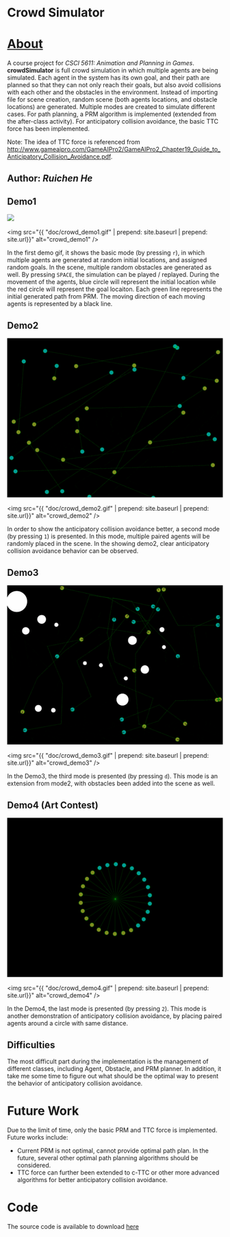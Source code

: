 # Crowd Simulator 
# [About](https://ruichenhe.github.io/crowdSimulator/)
A course project for *CSCI 5611: Animation and Planning in Games*. **crowdSimulator** is full crowd simulation in which multiple agents are being simulated. Each agent in the system has its own goal, and their path are planned so that they can not only reach their goals, but also avoid collisions with each other and the obstacles in the environment. Instead of importing file for scene creation, random scene (both agents locations, and obstacle locations) are generated. Multiple modes are created to simulate different cases. For path planning, a PRM algorithm is implemented (extended from the after-class activity). For anticipatory collision avoidance, the basic TTC force has been implemented.

Note: The idea of TTC force is referenced from http://www.gameaipro.com/GameAIPro2/GameAIPro2_Chapter19_Guide_to_Anticipatory_Collision_Avoidance.pdf.

## Author: *Ruichen He*

## Demo1
![](https://github.com/RuichenHe/crowdSimulator/blob/main/doc/crowd_demo1.gif)

<img src="{{ "doc/crowd_demo1.gif" | prepend: site.baseurl | prepend: site.url}}" alt="crowd_demo1" />

In the first demo gif, it shows the basic mode (by pressing `r`), in which multiple agents are generated at random initial locations, and assigned random goals. In the scene, multiple random obstacles are generated as well. By pressing `SPACE`, the simulation can be played / replayed. During the movement of the agents, blue circle will represent the initial location while the red circle will represent the goal locaiton. Each green line represents the initial generated path from PRM. The moving direction of each moving agents is represented by a black line. 

## Demo2
![](https://github.com/RuichenHe/crowdSimulator/blob/main/doc/crowd_demo2.gif)

<img src="{{ "doc/crowd_demo2.gif" | prepend: site.baseurl | prepend: site.url}}" alt="crowd_demo2" />

In order to show the anticipatory collision avoidance better, a second mode (by pressing `1`) is presented. In this mode, multiple paired agents will be randomly placed in the scene. In the showing demo2, clear anticipatory collision avoidance behavior can be observed.

## Demo3
![](https://github.com/RuichenHe/crowdSimulator/blob/main/doc/crowd_demo3.gif)

<img src="{{ "doc/crowd_demo3.gif" | prepend: site.baseurl | prepend: site.url}}" alt="crowd_demo3" />

In the Demo3, the third mode is presented (by pressing `d`). This mode is an extension from mode2, with obstacles been added into the scene as well. 


## Demo4 (Art Contest)
![](https://github.com/RuichenHe/crowdSimulator/blob/main/doc/crowd_demo4.gif)

<img src="{{ "doc/crowd_demo4.gif" | prepend: site.baseurl | prepend: site.url}}" alt="crowd_demo4" />

In the Demo4, the last mode is presented (by pressing `2`). This mode is another demonstration of anticipatory collision avoidance, by placing paired agents around a circle with same distance. 

## Difficulties
The most difficult part during the implementation is the management of different classes, including Agent, Obstacle, and PRM planner. In addition, it take me some time to figure out what should be the optimal way to present the behavior of anticipatory collision avoidance.

# Future Work

Due to the limit of time, only the basic PRM and TTC force is implemented. Future works include:
+ Current PRM is not optimal, cannot provide optimal path plan. In the future, several other optimal path planning algorithms should be considered.
+ TTC force can further been extended to c-TTC or other more advanced algorithms for better anticipatory collision avoidance.

# Code
The source code is available to download [here](https://github.com/RuichenHe/crowdSimulator/)



